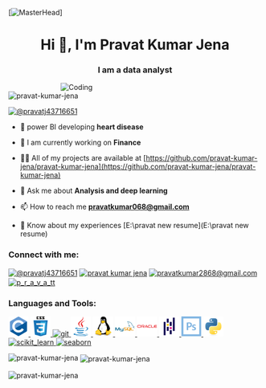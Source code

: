[![MasterHead](https://static.wixstatic.com/media/3e99b9_f53a1cab95ae4dfd938a1bf6a1a62f49~mv2.gif)]
<h1 align="center">Hi 👋, I'm Pravat Kumar Jena</h1>
<h3 align="center">I am a data analyst</h3>
<img align="right" alt="Coding" width="400" src="https://i.ibb.co/QFt4QNS/Researchmoz-us3.gif">


<p align="left"> <img src="https://komarev.com/ghpvc/?username=pravat-kumar-jena&label=Profile%20views&color=0e75b6&style=flat" alt="pravat-kumar-jena" /> </p>

<p align="left"> <a href="https://twitter.com/@pravatj43716651" target="blank"><img src="https://img.shields.io/twitter/follow/@pravatj43716651?logo=twitter&style=for-the-badge" alt="@pravatj43716651" /></a> </p>

- 🔭 power BI developing **heart disease**

- 🌱 I am currently working on **Finance**

- 👨‍💻 All of my projects are available at [https://github.com/pravat-kumar-jena/pravat-kumar-jena](https://github.com/pravat-kumar-jena/pravat-kumar-jena)

- 💬 Ask me about **Analysis and deep learning**

- 📫 How to reach me **pravatkumar068@gmail.com**

- 📄 Know about my experiences [E:\pravat new resume](E:\pravat new resume)

<h3 align="left">Connect with me:</h3>
<p align="left">
<a href="https://twitter.com/@pravatj43716651" target="blank"><img align="center" src="https://raw.githubusercontent.com/rahuldkjain/github-profile-readme-generator/master/src/images/icons/Social/twitter.svg" alt="@pravatj43716651" height="30" width="40" /></a>
<a href="https://linkedin.com/in/pravat kumar jena" target="blank"><img align="center" src="https://raw.githubusercontent.com/rahuldkjain/github-profile-readme-generator/master/src/images/icons/Social/linked-in-alt.svg" alt="pravat kumar jena" height="30" width="40" /></a>
<a href="https://kaggle.com/pravatkumar2868@gmail.com" target="blank"><img align="center" src="https://raw.githubusercontent.com/rahuldkjain/github-profile-readme-generator/master/src/images/icons/Social/kaggle.svg" alt="pravatkumar2868@gmail.com" height="30" width="40" /></a>
<a href="https://instagram.com/p_r_a_v_a_tt" target="blank"><img align="center" src="https://raw.githubusercontent.com/rahuldkjain/github-profile-readme-generator/master/src/images/icons/Social/instagram.svg" alt="p_r_a_v_a_tt" height="30" width="40" /></a>
</p>

<h3 align="left">Languages and Tools:</h3>
<p align="left"> <a href="https://www.cprogramming.com/" target="_blank" rel="noreferrer"> <img src="https://raw.githubusercontent.com/devicons/devicon/master/icons/c/c-original.svg" alt="c" width="40" height="40"/> </a> <a href="https://www.w3schools.com/css/" target="_blank" rel="noreferrer"> <img src="https://raw.githubusercontent.com/devicons/devicon/master/icons/css3/css3-original-wordmark.svg" alt="css3" width="40" height="40"/> </a> <a href="https://git-scm.com/" target="_blank" rel="noreferrer"> <img src="https://www.vectorlogo.zone/logos/git-scm/git-scm-icon.svg" alt="git" width="40" height="40"/> </a> <a href="https://www.java.com" target="_blank" rel="noreferrer"> <img src="https://raw.githubusercontent.com/devicons/devicon/master/icons/java/java-original.svg" alt="java" width="40" height="40"/> </a> <a href="https://www.linux.org/" target="_blank" rel="noreferrer"> <img src="https://raw.githubusercontent.com/devicons/devicon/master/icons/linux/linux-original.svg" alt="linux" width="40" height="40"/> </a> <a href="https://www.mysql.com/" target="_blank" rel="noreferrer"> <img src="https://raw.githubusercontent.com/devicons/devicon/master/icons/mysql/mysql-original-wordmark.svg" alt="mysql" width="40" height="40"/> </a> <a href="https://www.oracle.com/" target="_blank" rel="noreferrer"> <img src="https://raw.githubusercontent.com/devicons/devicon/master/icons/oracle/oracle-original.svg" alt="oracle" width="40" height="40"/> </a> <a href="https://pandas.pydata.org/" target="_blank" rel="noreferrer"> <img src="https://raw.githubusercontent.com/devicons/devicon/2ae2a900d2f041da66e950e4d48052658d850630/icons/pandas/pandas-original.svg" alt="pandas" width="40" height="40"/> </a> <a href="https://www.photoshop.com/en" target="_blank" rel="noreferrer"> <img src="https://raw.githubusercontent.com/devicons/devicon/master/icons/photoshop/photoshop-line.svg" alt="photoshop" width="40" height="40"/> </a> <a href="https://www.python.org" target="_blank" rel="noreferrer"> <img src="https://raw.githubusercontent.com/devicons/devicon/master/icons/python/python-original.svg" alt="python" width="40" height="40"/> </a> <a href="https://scikit-learn.org/" target="_blank" rel="noreferrer"> <img src="https://upload.wikimedia.org/wikipedia/commons/0/05/Scikit_learn_logo_small.svg" alt="scikit_learn" width="40" height="40"/> </a> <a href="https://seaborn.pydata.org/" target="_blank" rel="noreferrer"> <img src="https://seaborn.pydata.org/_images/logo-mark-lightbg.svg" alt="seaborn" width="40" height="40"/> </a> </p>

<p><img align="left" src="https://github-readme-stats.vercel.app/api/top-langs?username=pravat-kumar-jena&show_icons=true&locale=en&layout=compact" alt="pravat-kumar-jena" /></p>

<p>&nbsp;<img align="center" src="https://github-readme-stats.vercel.app/api?username=pravat-kumar-jena&show_icons=true&locale=en" alt="pravat-kumar-jena" /></p>

<p><img align="center" src="https://github-readme-streak-stats.herokuapp.com/?user=pravat-kumar-jena&" alt="pravat-kumar-jena" /></p>
